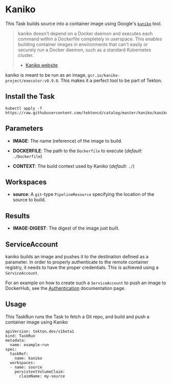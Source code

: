 # Kaniko

This Task builds source into a container image using Google's
[`kaniko`](https://github.com/GoogleCloudPlatform/kaniko) tool.

>kaniko doesn't depend on a Docker daemon and executes each command within a
>Dockerfile completely in userspace.  This enables building container images in
>environments that can't easily or securely run a Docker daemon, such as a
>standard Kubernetes cluster.
> - [Kaniko website](https://github.com/GoogleCloudPlatform/kaniko)

kaniko is meant to be run as an image, `gcr.io/kaniko-project/executor:v0.9.0`. This
makes it a perfect tool to be part of Tekton.

## Install the Task

```
kubectl apply -f https://raw.githubusercontent.com/tektoncd/catalog/master/kaniko/kaniko.yaml
```

## Parameters

* **IMAGE**: The name (reference) of the image to build.
* **DOCKERFILE**: The path to the `Dockerfile` to execute (_default:_
  `./Dockerfile`)

* **CONTEXT**: The build context used by Kaniko (_default:_
  `./`)

## Workspaces

* **source**: A `git`-type `PipelineResource` specifying the location of the
  source to build.

## Results

* **IMAGE-DIGEST**: The digest of the image just built.

## ServiceAccount

kaniko builds an image and pushes it to the destination defined as a parameter.
In order to properly authenticate to the remote container registry, it needs to
have the proper credentials. This is achieved using a `ServiceAccount`.

For an example on how to create such a `ServiceAccount` to push an image to
DockerHub, see the
[Authentication](https://github.com/tektoncd/pipeline/blob/master/docs/auth.md#basic-authentication-docker)
documentation page.

## Usage

This TaskRun runs the Task to fetch a Git repo, and build and push a container
image using Kaniko

```
apiVersion: tekton.dev/v1beta1
kind: TaskRun
metadata:
  name: example-run
spec:
  taskRef:
    name: kaniko
  workspaces:
  - name: source
    persistentVolumeClaim:
      claimName: my-source
```

